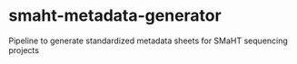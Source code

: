 # smaht-metadata-generator
Pipeline to generate standardized metadata sheets for SMaHT sequencing projects
